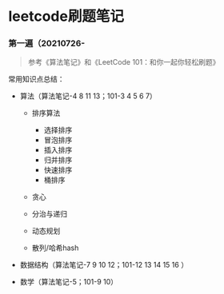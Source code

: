 # leetcode刷题笔记

### 第一遍（20210726-

> 参考《算法笔记》和《LeetCode 101：和你一起你轻松刷题》

常用知识点总结：

* 算法（算法笔记-4 8 11 13；101-3 4 5 6 7）

  * 排序算法

    * 选择排序
    * 冒泡排序
    * 插入排序
    * 归并排序
    * 快速排序
    * 桶排序
  * 贪心
  * 分治与递归
  * 动态规划
  * 散列/哈希hash

* 数据结构（算法笔记-7 9 10 12；101-12 13 14 15 16 ）

* 数学（算法笔记-5；101-9 10）

  

  

  

